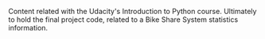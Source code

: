Content related with the Udacity's Introduction to Python course.
Ultimately to hold the final project code, related to a Bike Share System statistics information.
